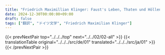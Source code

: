 ```yaml
---
title: "Friedrich Maximillian Klinger: Faust's Leben, Thaten und Höllenfahrt (1799) - 第一巻"
date: 2024-12-30T00:00:00+09:00
draft: false
tags: ["翻訳", "ドイツ文学", "Friedrich Maximilian Klinger"]
---
```


{{< prevNextPair top="../../../top" next="../../02/02-all" >}}
{{< translationTable original="../../../src/de/01" translated="../../../src/ja/01" >}}
{{< /prevNextPair >}}